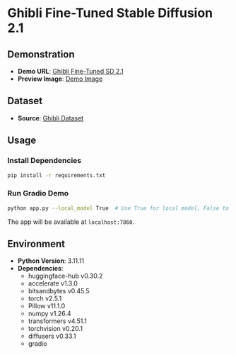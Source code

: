 # Ghibli Fine-Tuned Stable Diffusion 2.1

## Demonstration
- **Demo URL**: [Ghibli Fine-Tuned SD 2.1](https://huggingface.co/spaces/danhtran2mind/ghibli-fine-tuned-sd-2.1)
- **Preview Image**: [Demo Image](https://github.com/danhtran2mind/ghibli-fine-tuned-sd-2.1-repo/blob/main/visualization/demo_image.png)

## Dataset
- **Source**: [Ghibli Dataset](https://huggingface.co/datasets/uwunish/ghibli-dataset)

## Usage
### Install Dependencies
```bash
pip install -r requirements.txt
```

### Run Gradio Demo
```bash
python app.py --local_model True  # Use True for local model, False to download from HuggingFace
```
The app will be available at `localhost:7860`.

## Environment
- **Python Version**: 3.11.11
- **Dependencies**:
  - huggingface-hub v0.30.2
  - accelerate v1.3.0
  - bitsandbytes v0.45.5
  - torch v2.5.1
  - Pillow v11.1.0
  - numpy v1.26.4
  - transformers v4.51.1
  - torchvision v0.20.1
  - diffusers v0.33.1
  - gradio
